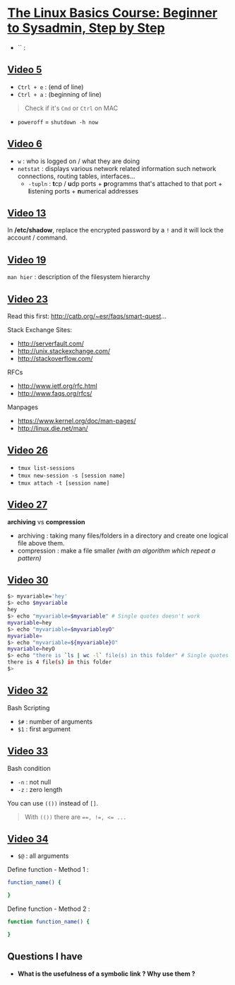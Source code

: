 # [The Linux Basics Course: Beginner to Sysadmin, Step by Step](https://www.youtube.com/playlist?list=PLtK75qxsQaMLZSo7KL-PmiRarU7hrpnwK)

- `` :

## [Video 5](https://www.youtube.com/watch?v=ZeZVkA1zjWg&list=PLtK75qxsQaMLZSo7KL-PmiRarU7hrpnwK&index=5)

- `Ctrl + e` : (end of line)
- `Ctrl + a`  : (beginning of line)

> Check if it's `Cmd` or `Ctrl` on MAC

- `poweroff` = `shutdown -h now`

## [Video 6](https://www.youtube.com/watch?v=EbOEqycEFeM&index=6&list=PLtK75qxsQaMLZSo7KL-PmiRarU7hrpnwK)

- `w` : who is logged on / what they are doing
- `netstat` : displays various network related information such network connections, routing tables, interfaces...
    + `-tupln` : **t**cp / **u**dp ports + **p**rogramms that's attached to that port +  **l**istening ports + **n**umerical addresses

## [Video 13](https://www.youtube.com/watch?v=UN1QB5BIvps&list=PLtK75qxsQaMLZSo7KL-PmiRarU7hrpnwK&index=13)

In **/etc/shadow**, replace the encrypted password by a `!` and it will lock the account / command.

## [Video 19](https://www.youtube.com/watch?v=svh8sSuz5BI&list=PLtK75qxsQaMLZSo7KL-PmiRarU7hrpnwK&index=19)

`man hier` : description of the filesystem hierarchy

## [Video 23](https://www.youtube.com/watch?v=kXWZz8RcW4o&list=PLtK75qxsQaMLZSo7KL-PmiRarU7hrpnwK&index=23)

Read this first:
http://catb.org/~esr/faqs/smart-quest...

Stack Exchange Sites:
- http://serverfault.com/
- http://unix.stackexchange.com/
- http://stackoverflow.com/

RFCs
- http://www.ietf.org/rfc.html
- http://www.faqs.org/rfcs/

Manpages
- https://www.kernel.org/doc/man-pages/
- http://linux.die.net/man/


## [Video 26]()

- `tmux list-sessions`
- `tmux new-session -s [session name]`
- `tmux attach -t [session name]`

## [Video 27]()

**archiving** vs **compression**

- archiving : taking many files/folders in a directory and create one logical file above them.
- compression : make a file smaller *(with an algorithm which repeat a
pattern)*


## [Video 30]()

```bash
$> myvariable='hey'
$> echo $myvariable
hey
$> echo "myvariable=$myvariable" # Single quotes doesn't work
myvariable=hey
$> echo "myvariable=$myvariableyO"
myvariable=
$> echo "myvariable=${myvariable}O"
myvariable=heyO
$> echo "there is `ls | wc -l` file(s) in this folder" # Single quotes doesn't work
there is 4 file(s) in this folder
$>
```

## [Video 32]()

Bash Scripting

- `$#` : number of arguments
- `$1` : first argument

## [Video 33]()

Bash condition

- `-n` : not null
- `-z` : zero length

You can use `(())` instead of `[]`.
> With `(())` there are `==, !=, <= ...`


## [Video 34]()

- `$@` : all arguments

Define function - Method 1 :
```bash
function_name() {

}
```

Define function - Method 2 :
```bash
function function_name() {

}
```

## Questions I have

- **What is the usefulness of a symbolic link ? Why use them ?**
